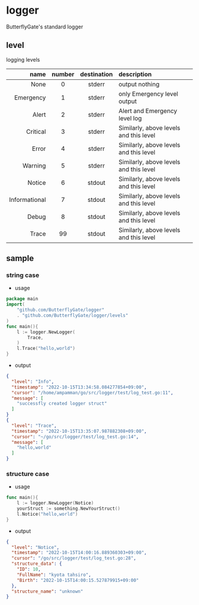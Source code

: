 # logger
ButterflyGate's standard logger

## level
logging levels

| name          | number | destination | description |
| ---:          | :----: | :---------: | :---------- |
| None          | 0      | stderr      | output nothing |
| Emergency     | 1      | stderr      | only Emergency level output |
| Alert         | 2      | stderr      | Alert and Emergency level log |
| Critical      | 3      | stderr      | Similarly, above levels and this level |
| Error         | 4      | stderr      | Similarly, above levels and this level |
| Warning       | 5      | stderr      | Similarly, above levels and this level |
| Notice        | 6      | stdout      | Similarly, above levels and this level |
| Informational | 7      | stdout      | Similarly, above levels and this level |
| Debug         | 8      | stdout      | Similarly, above levels and this level |
| Trace         | 99     | stdout      | Similarly, above levels and this level |

## sample

### string case
- usage

```go
package main
import(
    "github.com/ButterflyGate/logger"
	. "github.com/ButterflyGate/logger/levels"
)
func main(){
	l := logger.NewLogger(
		Trace,
	)
	l.Trace("hello,world")
}
```

- output

```json
{
  "level": "Info",
  "timestamp": "2022-10-15T13:34:58.084277854+09:00",
  "cursor": "/home/ampamman/go/src/logger/test/log_test.go:11",
  "message": [
    "successfly created logger struct"
  ]
}
{
  "level": "Trace",
  "timestamp": "2022-10-15T13:35:07.987882308+09:00",
  "cursor": "~/go/src/logger/test/log_test.go:14",
  "message": [
    "hello,world"
  ]
}
```

### structure case
- usage

```go
func main(){
	l := logger.NewLogger(Notice)
    yourStruct := something.NewYourStruct()
	l.Notice("hello,world")
}
```

- output

```json
{
  "level": "Notice",
  "timestamp": "2022-10-15T14:00:16.889360303+09:00",
  "cursor": "/go/src/logger/test/log_test.go:28",
  "structure_data": {
    "ID": 10,
    "FullName": "kyota tahsiro",
    "Birth": "2022-10-15T14:00:15.527879915+09:00"
  },
  "structure_name": "unknown"
}
```
